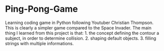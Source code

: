 # Ping-Pong-Game
Learning coding game in Python following Youtuber Christian Thompson. This is clearly a simpler game compared to the Space Invader. The main thing I learned from this project is that: 1. the concept defining the contour a subject, in order to determine collision. 2. shaping default objects. 3. filling strings with multiple informations.
